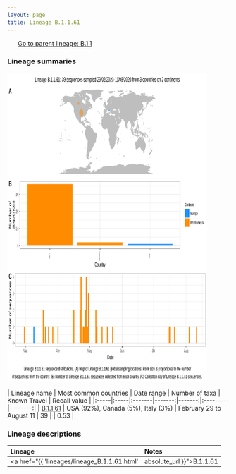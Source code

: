 ```yaml
---
layout: page
title: Lineage B.1.1.61
---
```




<p>
<ul class="actions small">
	 <a href="{{ 'lineages/lineage_B.1.1.html' | absolute_url }}" class="button special fit">Go to parent lineage: B.1.1</a>
</ul>
</p>
<h3> Lineage summaries</h3>

<img src="../assets/images/B.1.1.61.svg" alt="B.1.1.61 lineage summary figure" width="90%" height="700px" />


| Lineage name | Most common countries | Date range | Number of taxa | Known Travel | Recall value |
|:-----|:-----|:-------|-------:|-------:|:---------|--------:|
| <a href="{{ 'lineages/lineage_B.1.1.61.html' | absolute_url }}">B.1.1.61</a> | USA (92%), Canada (5%), Italy (3%) | February 29 to August 11 | 39 |  | 0.53 |

<h3>Lineage descriptions</h3>

| Lineage | Notes |
|:-----|:-----|
| <a href="{{ 'lineages/lineage_B.1.1.61.html' | absolute_url }}">B.1.1.61</a> | USA lineage (CA) |

